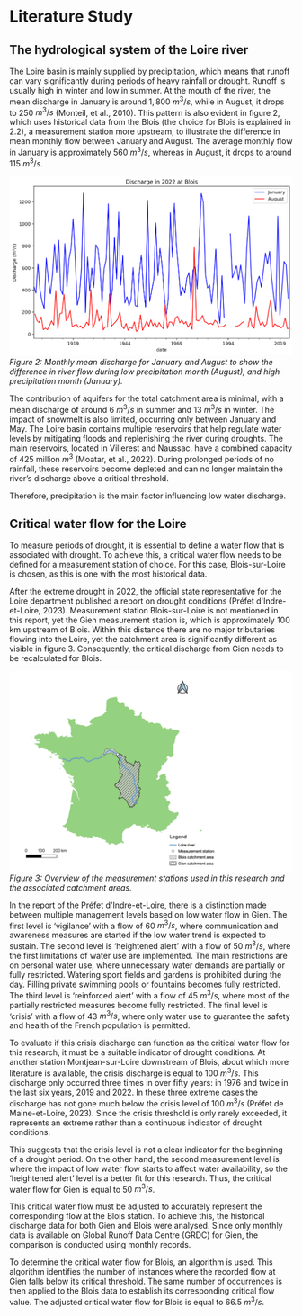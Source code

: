# Literature Study

## The hydrological system of the Loire river

The Loire basin is mainly supplied by precipitation, which means that runoff can vary significantly during
periods of heavy rainfall or drought. Runoff is usually high in winter and low in summer. At the mouth
of the river, the mean discharge in January is around $1,800$ $m^3/s$, while in August, it drops to $250$ $m^3/s$
(Monteil, et al., 2010). This pattern is also evident in figure 2, which uses historical data from the Blois
(the choice for Blois is explained in 2.2), a measurement station more upstream, to illustrate the
difference in mean monthly flow between January and August. The average monthly flow in January is
approximately $560$ $m^3/s$, whereas in August, it drops to around $115$ $m^3/s$.

![figure2](figures/figure2.png)
*Figure 2: Monthly mean discharge for January and August to show the difference in river flow during low
precipitation month (August), and high precipitation month (January).*

The contribution of aquifers for the total catchment area is minimal, with a mean discharge of around $6$
$m^3/s$ in summer and $13$ $m^3/s$ in winter. The impact of snowmelt is also limited, occurring only between
January and May. The Loire basin contains multiple reservoirs that help regulate water levels by
mitigating floods and replenishing the river during droughts. The main reservoirs, located in Villerest
and Naussac, have a combined capacity of $425$ million $m^3$ (Moatar, et al., 2022). During prolonged
periods of no rainfall, these reservoirs become depleted and can no longer maintain the river’s
discharge above a critical threshold.

Therefore, precipitation is the main factor influencing low water discharge.

## Critical water flow for the Loire

To measure periods of drought, it is essential to define a water flow that is associated with drought. To
achieve this, a critical water flow needs to be defined for a measurement station of choice. For this
case, Blois-sur-Loire is chosen, as this is one with the most historical data. 

After the extreme drought in 2022, the official state representative for the Loire department published
a report on drought conditions (Préfet d'Indre-et-Loire, 2023). Measurement station Blois-sur-Loire is
not mentioned in this report, yet the Gien measurement station is, which is approximately 100 km
upstream of Blois. Within this distance there are no major tributaries flowing into the Loire, yet the
catchment area is significantly different as visible in figure 3. Consequently, the critical discharge from
Gien needs to be recalculated for Blois.

![figure3](figures/figure3.png)
*Figure 3: Overview of the measurement stations used in this research and the associated catchment areas.*

In the report of the Préfet d'Indre-et-Loire, there is a distinction made between multiple management
levels based on low water flow in Gien. The first level is ‘vigilance’ with a flow of $60$ $m^3/s$, where
communication and awareness measures are started if the low water trend is expected to sustain. The
second level is ‘heightened alert’ with a flow of $50$ $m^3/s$, where the first limitations of water use are
implemented. The main restrictions are on personal water use, where unnecessary water demands are
partially or fully restricted. Watering sport fields and gardens is prohibited during the day. Filling private
swimming pools or fountains becomes fully restricted. The third level is ‘reinforced alert’ with a flow of
$45$ $m^3/s$, where most of the partially restricted measures become fully restricted. The final level is ‘crisis’
with a flow of $43$ $m^3/s$, where only water use to guarantee the safety and health of the French population
is permitted. 

To evaluate if this crisis discharge can function as the critical water flow for this research, it must be a
suitable indicator of drought conditions. At another station Montjean-sur-Loire downstream of Blois,
about which more literature is available, the crisis discharge is equal to $100$ $m^3/s$. This discharge only
occurred three times in over fifty years: in 1976 and twice in the last six years, 2019 and 2022. In these
three extreme cases the discharge has not gone much below the crisis level of $100$ $m^3/s$ (Préfet de
Maine-et-Loire, 2023). Since the crisis threshold is only rarely exceeded, it represents an extreme rather
than a continuous indicator of drought conditions. 

This suggests that the crisis level is not a clear indicator for the beginning of a drought period. On the
other hand, the second measurement level is where the impact of low water flow starts to affect water
availability, so the ‘heightened alert’ level is a better fit for this research. Thus, the critical water flow for
Gien is equal to $50$ $m^3/s$.

This critical water flow must be adjusted to accurately represent the corresponding flow at the Blois
station. To achieve this, the historical discharge data for both Gien and Blois were analysed. Since only
monthly data is available on Global Runoff Data Centre (GRDC) for Gien, the comparison is conducted
using monthly records.

To determine the critical water flow for Blois, an algorithm is used. This algorithm identifies the number
of instances where the recorded flow at Gien falls below its critical threshold. The same number of
occurrences is then applied to the Blois data to establish its corresponding critical flow value. The
adjusted critical water flow for Blois is equal to $66.5$ $m^3/s$.
